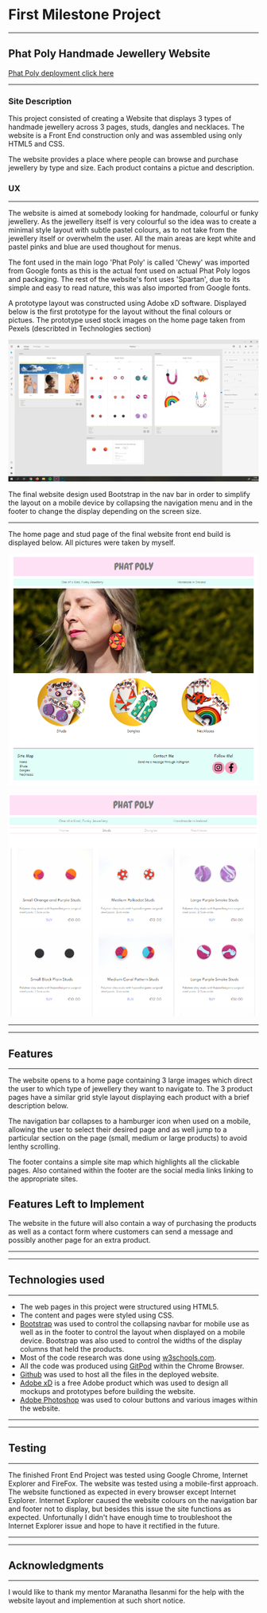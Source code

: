 # First Milestone Project
***
## Phat Poly Handmade Jewellery Website
[Phat Poly deployment click here](https://mikevez.github.io/Milestone1/)
***
### Site Description
This project consisted of creating a Website that displays 3 types of handmade jewellery across 3 pages, studs, dangles and necklaces. The website is a Front End construction only and was assembled using only HTML5 and CSS.

The website provides a place where people can browse and purchase jewellery by type and size. Each product contains a pictue and description.


### UX
***
The website is aimed at somebody looking for handmade, colourful or funky jewellery. As the jewellery itself is very colourful so the idea was to create a minimal style layout with subtle pastel colours, as to not take from the jewellery itself or overwhelm the user. All the main areas are kept white and pastel pinks and blue are used thoughout for menus.


The font used in the main logo 'Phat Poly' is called 'Chewy' was imported from Google fonts as this is the actual font used on actual Phat Poly logos and packaging. The rest of the website's font uses 'Spartan', due to its simple and easy to read nature, this was also imported from Google fonts.

A prototype layout was constructed using Adobe xD software. Displayed below is the first prototype for the layout without the final colours or pictues. The prototype used stock images on the home page taken from Pexels (describted in Technologies section)

![website prototype](assets/images/readmeimages/readmeFullsite.jpg)

The final website design used Bootstrap in the nav bar in order to simplify 
the layout on a mobile device by collapsing the navigation menu and in the footer to change the display depending on the screen size.

***

The home page and stud page of the final website front end build is displayed below. All pictures
were taken by myself.

![website final design](assets/images/readmeimages/readmeIndexFinal.PNG)


![website final design](assets/images/readmeimages/readmeStuds.PNG)
***
***

## Features
***
The website opens to a home page containing 3 large images which direct the user to which type of jewellery they want to navigate to. The 3 product pages have a similar grid style layout displaying each product with a brief description below.

The navigation bar collapses to a hamburger icon when used on a mobile, allowing the user to select their desired page and as well jump to a particular section on the page (small, medium or large products) to avoid lenthy scrolling. 

The footer contains a simple site map which highlights all the clickable pages. Also contained within the footer are the social media links linking to the appropriate sites.

## Features Left to Implement
The website in the future will also contain a way of purchasing the products as well as a contact form where customers can send a message and possibly another page for an extra product.
***
***

## Technologies used
***
* The web pages in this project were structured using HTML5.
* The content and pages were styled using CSS.
* [Bootstrap](https://getbootstrap.com/) was used to control the collapsing
navbar for mobile use as well as in the footer to control the layout when displayed on a mobile device. Bootstrap was also used to control the widths of the display columns that held the products.
* Most of the code research was done using [w3schools.com](www.w3schools.com).
* All the code was produced using [GitPod](https://www.gitpod.io/) within the Chrome Browser.
* [Github](https://github.com/) was used to host all the files in the deployed website.
* [Adobe xD](https://www.adobe.com/ie/products/xd.html) is a free Adobe product which was used to design all mockups and prototypes before building the website.
* [Adobe Photoshop](https://www.adobe.com/ie/products/photoshop.html) was used to colour buttons and various images within the website.


***
***
## Testing
***
The finished Front End Project was tested using Google Chrome, Internet Explorer and FireFox. The website was tested using a mobile-first approach. The website functioned as expected in every browser except Internet Explorer. Internet Explorer caused the website colours on the navigation bar and footer not to display, but besides this issue the site functions as expected. Unfortunally I didn't have enough time to troubleshoot the Internet Explorer issue and hope to have it rectified in the future.

***
***
## Acknowledgments
***
I would like to thank my mentor Maranatha Ilesanmi for the help with the website layout and implemention at such short notice.